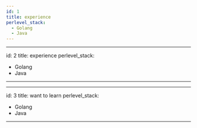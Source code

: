 ```yaml
---
id: 1
title: experience
perlevel_stack:
  - Golang
  - Java 
---
```

---
id: 2
title: experience
perlevel_stack:
  - Golang
  - Java 
---
---
id: 3
title: want to learn 
perlevel_stack:
  - Golang
  - Java 
---